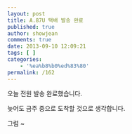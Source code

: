 ```yaml
---
layout: post
title: A.87U 택배 발송 완료
published: true
author: showjean
comments: true
date: 2013-09-10 12:09:21
tags: [ ]
categories:
    - '%ea%b8%b0%ed%83%80'
permalink: /162
---
```

오늘 전원 발송 완료했습니다.&nbsp;

늦어도 금주 중으로 도착할 것으로 생각합니다.



그럼 ~